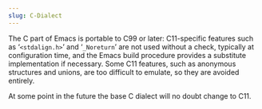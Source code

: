 ```yaml
---
slug: C-Dialect
---
```


The C part of Emacs is portable to C99 or later: C11-specific features such as ‘`<stdalign.h>`’ and ‘`_Noreturn`’ are not used without a check, typically at configuration time, and the Emacs build procedure provides a substitute implementation if necessary. Some C11 features, such as anonymous structures and unions, are too difficult to emulate, so they are avoided entirely.

At some point in the future the base C dialect will no doubt change to C11.
